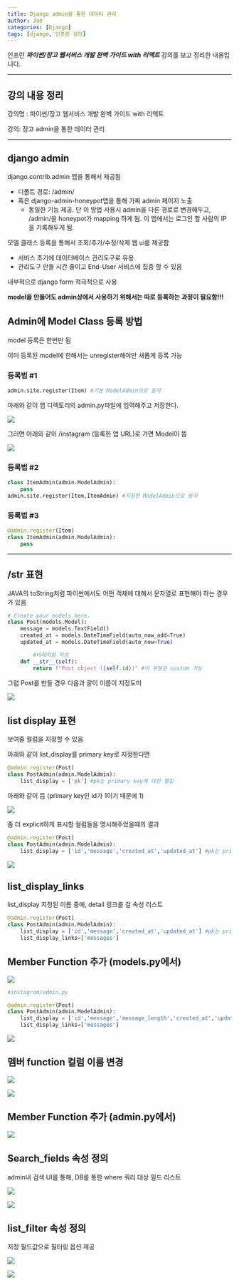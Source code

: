 ```yaml
---
title: Django admin을 통한 데이터 관리
author: Jae
categories: [Django]
tags: [django, 인프런 강의]
---
```


인프런 **_파이썬/장고 웹서비스 개발 완벽 가이드 with 리액트_** 강의를 보고 정리한 내용입니다.

---

## 강의 내용 정리

강의명 : 파이썬/장고 웹서비스 개발 완벽 가이드 with 리액트

강의: 장고 admin을 통한 데이터 관리

---

## django admin

django.contrib.admin 앱을 통해서 제공됨

- 디폴트 경로: /admin/
- 혹은 django-admin-honeypot앱을 통해 가짜 admin 페이지 노출
  - 동일한 기능 제공. 단 이 방법 사용시 admin을 다른 경로로 변경해두고, /admin/을 honeypot가 mapping 하게 됨. 이 앱에서는 로그인 할 사람의 IP을 기록해두게 됨.

모델 클래스 등록을 통해서 조회/추가/수정/삭제 웹 ui를 제공함

- 서비스 초기에 데이터베이스 관리도구로 유용
- 관리도구 만들 시간 줄이고 End-User 서비스에 집중 할 수 있음

내부적으로 django form 적극적으로 사용

**model을 만들어도 admin상에서 사용하기 위해서는 따로 등록하는 과정이 필요함!!!**

## Admin에 Model Class 등록 방법

model 등록은 한번만 됨

이미 등록된 model에 한해서는 unregister해야만 새롭게 등록 가능

### 등록법 #1

```python
admin.site.register(Item) #기본 ModelAdmin으로 동작
```

아래와 같이 앱 디렉토리의 admin.py파일에 입력해주고 저장한다.

![](https://velog.velcdn.com/images/a87380/post/21f612b6-dc1f-4063-a470-97c3cd8a2a7a/image.png)

그러면 아래와 같이 /instagram (등록한 앱 URL)로 가면 Model이 뜸

![](https://velog.velcdn.com/images/a87380/post/befa481a-41bd-40a5-a5f4-1bf10b105259/image.png)

### 등록법 #2

```python
class ItemAdmin(admin.ModelAdmin):
	pass
admin.site.register(Item,ItemAdmin) #지정한 ModelAdmin으로 동작
```

### 등록법 #3

```python
@admin.register(Item)
class ItemAdmin(admin.ModelAdmin):
	pass
```

---

## /**str** 표현

JAVA의 toString처럼 파이썬에서도 어떤 객체에 대해서 문자열로 표현해야 하는 경우가 있음

```python
# Create your models here.
class Post(models.Model):
    message = models.TextField()
    created_at = models.DateTimeField(auto_now_add=True)
    updated_at = models.DateTimeField(auto_now=True)

		#아래처럼 작성
    def __str__(self):
        return f"Post object ({self.id})" #이 부분은 custom 가능
```

그럼 Post를 만들 경우 다음과 같이 이름이 지정도미

![](https://velog.velcdn.com/images/a87380/post/f95aebc6-3ea0-471f-8951-4aa89ef630b9/image.png)

## list display 표현

보여줄 컬럼을 지정할 수 있음

아래와 같이 list_display를 primary key로 지정한다면

```python
@admin.register(Post)
class PostAdmin(admin.ModelAdmin):
    list_display = ['pk'] #pk는 primary key에 대한 별칭
```

아래와 같이 뜸 (primary key인 id가 1이기 때문에 1)

![](https://velog.velcdn.com/images/a87380/post/71bb3773-8584-4861-a414-e68a23dd9332/image.png)

좀 더 explicit하게 표시할 컬럼들을 명시해주었을때의 결과

```python
@admin.register(Post)
class PostAdmin(admin.ModelAdmin):
    list_display = ['id','message','created_at','updated_at'] #pk는 primary key에 대한 별칭
```

![](https://velog.velcdn.com/images/a87380/post/09bbaf49-0002-4feb-8f8f-30535d9669c3/image.png)

## list_display_links

list_display 지정된 이름 중에, detail 링크를 걸 속성 리스트

```python
@admin.register(Post)
class PostAdmin(admin.ModelAdmin):
    list_display = ['id','message','created_at','updated_at'] #pk는 primary key에 대한 별칭
    list_display_links=['messages']
```

## Member Function 추가 (models.py에서)

![](https://velog.velcdn.com/images/a87380/post/90956f15-06b5-48cf-8cdf-62684da32b14/image.png)

```python
#instagram/admin.py

@admin.register(Post)
class PostAdmin(admin.ModelAdmin):
    list_display = ['id','message','message_length','created_at','updated_at'] #pk는 primary key에 대한 별칭
    list_display_links=['messages']
```

![](https://velog.velcdn.com/images/a87380/post/c34b6f22-3239-475b-a30a-5b20e236435b/image.png)

## 멤버 function 컬럼 이름 변경

![](https://velog.velcdn.com/images/a87380/post/141f83aa-491d-4eb8-a52f-584db113ac02/image.png)

![](https://velog.velcdn.com/images/a87380/post/1dc81987-f08e-4be3-a057-adc77ed5214e/image.png)

## Member Function 추가 (admin.py에서)

![](https://velog.velcdn.com/images/a87380/post/a014ccd8-c0c4-475c-917c-19eca0776cd9/image.png)

## Search_fields 속성 정의

admin내 검색 UI를 통해, DB를 통한 where 쿼리 대상 필드 리스트

![](https://velog.velcdn.com/images/a87380/post/852f6ab6-5054-4363-b93c-6506a452983a/image.png)

![](https://velog.velcdn.com/images/a87380/post/4e2021a5-8af8-4216-a75e-59cb55a17cea/image.png)

## list_filter 속성 정의

지정 필드값으로 필터링 옵션 제공

![](https://velog.velcdn.com/images/a87380/post/5387e24b-775e-4d26-b2e6-cf44fa44c4e5/image.png)

![](https://velog.velcdn.com/images/a87380/post/4bdb5c88-13cf-4247-9608-f4deb4295dc6/image.png)
